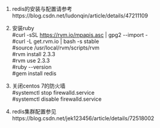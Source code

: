 1. redis的安装与配置请参考https://blog.csdn.net/ludonqin/article/details/47211109

2. 安装ruby  
#curl -sSL https://rvm.io/mpapis.asc | gpg2 --import -  
#curl -L get.rvm.io | bash -s stable  
#source /usr/local/rvm/scripts/rvm  
#rvm install 2.3.3  
#rvm use 2.3.3  
#ruby --version  
#gem install redis

3. 关闭centos 7的防火墙  
#systemctl stop firewalld.service  
#systemctl disable firewalld.service 

4. redis集群配置参见https://blog.csdn.net/jek123456/article/details/72518002
